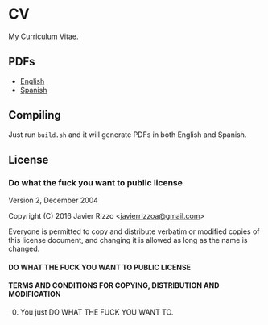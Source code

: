 # CV

My Curriculum Vitae.

## PDFs

* [English](PDFs/cv-en.pdf)
* [Spanish](PDFs/cv-es.pdf)

## Compiling

Just run `build.sh` and it will generate PDFs in both English and Spanish.

## License

### Do what the fuck you want to public license

Version 2, December 2004

Copyright (C) 2016 Javier Rizzo &lt;javierrizzoa@gmail.com&gt;

Everyone is permitted to copy and distribute verbatim or modified
copies of this license document, and changing it is allowed as long
as the name is changed.

####          DO WHAT THE FUCK YOU WANT TO PUBLIC LICENSE 
#### TERMS AND CONDITIONS FOR COPYING, DISTRIBUTION AND MODIFICATION

0. You just DO WHAT THE FUCK YOU WANT TO.

